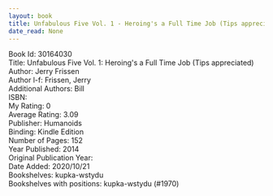 ```yaml
---
layout: book
title: Unfabulous Five Vol. 1 - Heroing's a Full Time Job (Tips appreciated)
date_read: None
---
```


Book Id: 30164030<br />
Title: Unfabulous Five Vol. 1: Heroing's a Full Time Job (Tips appreciated)<br />
Author: Jerry Frissen<br />
Author l-f: Frissen, Jerry<br />
Additional Authors: Bill<br />
ISBN: <br />
My Rating: 0<br />
Average Rating: 3.09<br />
Publisher: Humanoids<br />
Binding: Kindle Edition<br />
Number of Pages: 152<br />
Year Published: 2014<br />
Original Publication Year: <br />
Date Added: 2020/10/21<br />
Bookshelves: kupka-wstydu<br />
Bookshelves with positions: kupka-wstydu (#1970)<br />

